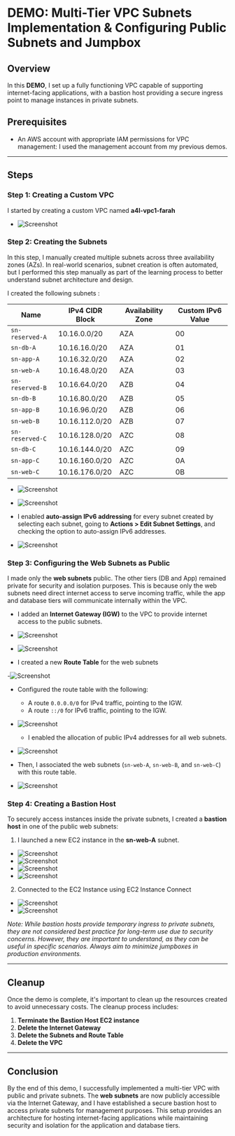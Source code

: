 # DEMO: Multi-Tier VPC Subnets Implementation & Configuring Public Subnets and Jumpbox 

## Overview
In this **DEMO**, I set up a fully functioning VPC capable of supporting internet-facing applications, with a bastion host providing a secure ingress point to manage instances in private subnets.

## Prerequisites
- An AWS account with appropriate IAM permissions for VPC management: I used the management account from my previous demos.

---

## Steps

### Step 1: Creating a Custom VPC
I started by creating a custom VPC named **a4l-vpc1-farah**

- ![Screenshot](https://imgur.com/2o11G4b.png)

### Step 2: Creating the Subnets
In this step, I manually created multiple subnets across three availability zones (AZs). In real-world scenarios, subnet creation is often automated, but I performed this step manually as part of the learning process to better understand subnet architecture and design.

I created the following subnets :

| Name            | IPv4 CIDR Block  | Availability Zone | Custom IPv6 Value |
|-----------------|------------------|-------------------|-------------------|
| `sn-reserved-A` | 10.16.0.0/20     | AZA               | 00                |
| `sn-db-A`       | 10.16.16.0/20    | AZA               | 01                |
| `sn-app-A`      | 10.16.32.0/20    | AZA               | 02                |
| `sn-web-A`      | 10.16.48.0/20    | AZA               | 03                |
| `sn-reserved-B` | 10.16.64.0/20    | AZB               | 04                |
| `sn-db-B`       | 10.16.80.0/20    | AZB               | 05                |
| `sn-app-B`      | 10.16.96.0/20    | AZB               | 06                |
| `sn-web-B`      | 10.16.112.0/20   | AZB               | 07                |
| `sn-reserved-C` | 10.16.128.0/20   | AZC               | 08                |
| `sn-db-C`       | 10.16.144.0/20   | AZC               | 09                |
| `sn-app-C`      | 10.16.160.0/20   | AZC               | 0A                |
| `sn-web-C`      | 10.16.176.0/20   | AZC               | 0B                |


- ![Screenshot](https://imgur.com/J9tfLYg.png)

- ![Screenshot](https://imgur.com/pZWs3nD.png)

- I enabled **auto-assign IPv6 addressing** for every subnet created by selecting each subnet, going to **Actions > Edit Subnet Settings**, and checking the option to auto-assign IPv6 addresses.
  
- ![Screenshot](https://imgur.com/iMovNwf.png)

### Step 3: Configuring the Web Subnets as Public
I made only the **web subnets** public. The other tiers (DB and App) remained private for security and isolation purposes. This is because only the web subnets need direct internet access to serve incoming traffic, while the app and database tiers will communicate internally within the VPC.

- I added an **Internet Gateway (IGW)** to the VPC to provide internet access to the public subnets.

- ![Screenshot](https://imgur.com/5RFCX3r.png)

- ![Screenshot](https://imgur.com/VNYcpqL.png)

- I created a new **Route Table** for the web subnets

-![Screenshot](https://imgur.com/t6WDP4M.png)

- Configured the route table with the following:
  - A route `0.0.0.0/0` for IPv4 traffic, pointing to the IGW.
  - A route `::/0` for IPv6 traffic, pointing to the IGW.
 
- ![Screenshot](https://imgur.com/bEVz2U5.png)

  - I enabled the allocation of public IPv4 addresses for all web subnets.

- ![Screenshot](https://imgur.com/G7RLR8I.png)

- Then, I associated the web subnets (`sn-web-A`, `sn-web-B`, and `sn-web-C`) with this route table.

- ![Screenshot](https://imgur.com/0MXotxU.png)

### Step 4: Creating a Bastion Host
To securely access instances inside the private subnets, I created a **bastion host** in one of the public web subnets:

1. I launched a new EC2 instance in the **sn-web-A** subnet.
   
- ![Screenshot](https://imgur.com/cxZLk8I.png)
- ![Screenshot](https://imgur.com/JL9PMKV.png)
- ![Screenshot](https://imgur.com/Dga2BGv.png)
- ![Screenshot](https://imgur.com/ZEfbcXw.png)
  
2. Connected to the EC2 Instance using EC2 Instance Connect

- ![Screenshot](https://imgur.com/MTknbLi.png)
- ![Screenshot](https://imgur.com/PGMKLaL.png)
  
_Note: While bastion hosts provide temporary ingress to private subnets, they are not considered best practice for long-term use due to security concerns. However, they are important to understand, as they can be useful in specific scenarios. Always aim to minimize jumpboxes in production environments._

---

## Cleanup
Once the demo is complete, it's important to clean up the resources created to avoid unnecessary costs. The cleanup process includes:

1. **Terminate the Bastion Host EC2 instance**
2. **Delete the Internet Gateway**
3. **Delete the Subnets and Route Table**
4. **Delete the VPC**

---

## Conclusion
By the end of this demo, I successfully implemented a multi-tier VPC with public and private subnets. The **web subnets** are now publicly accessible via the Internet Gateway, and I have established a secure bastion host to access private subnets for management purposes. This setup provides an architecture for hosting internet-facing applications while maintaining security and isolation for the application and database tiers.
